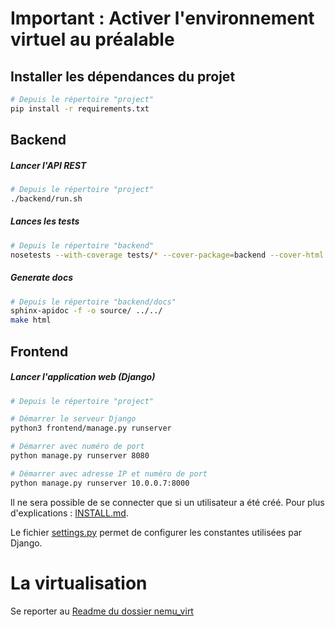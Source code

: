 # Important : Activer l'environnement virtuel au préalable

## Installer les dépendances du projet

```bash
# Depuis le répertoire "project"
pip install -r requirements.txt
```

## Backend

##### Lancer l'API REST
```bash
# Depuis le répertoire "project"
./backend/run.sh
```

##### Lances les tests
```bash
# Depuis le répertoire "backend"
nosetests --with-coverage tests/* --cover-package=backend --cover-html
```

##### Generate docs
```bash
# Depuis le répertoire "backend/docs"
sphinx-apidoc -f -o source/ ../../
make html
```

## Frontend

##### Lancer l'application web (Django)

```bash
# Depuis le répertoire "project"

# Démarrer le serveur Django
python3 frontend/manage.py runserver

# Démarrer avec numéro de port
python manage.py runserver 8080

# Démarrer avec adresse IP et numéro de port
python manage.py runserver 10.0.0.7:8000
```
ll ne sera possible de se connecter que si un utilisateur a été créé. Pour plus d'explications : [INSTALL.md](INSTALL.md).

Le fichier [settings.py](frontend/blackhole_ui/settings.py) permet de configurer les constantes utilisées par Django.

# La virtualisation

Se reporter au [Readme du dossier nemu_virt](nemu_virt/README.md)